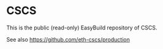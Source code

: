 # CSCS
This is the public (read-only) EasyBuild repository of CSCS.

See also https://github.com/eth-cscs/production
